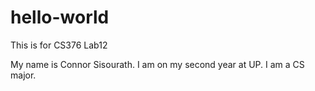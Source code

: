 # hello-world
This is for CS376 Lab12

My name is Connor Sisourath. I am on my second year at UP. I am a CS major.

